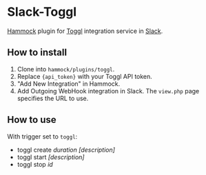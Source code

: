 # Slack-Toggl

[Hammock](http://github.com/tinyspeck/hammock) plugin for [Toggl](http://toggl.com) integration service in [Slack](http://slack.com).

## How to install

1. Clone into `hammock/plugins/toggl`.
2. Replace `{api_token}` with your Toggl API token.
3. "Add New Integration" in Hammock.
4. Add Outgoing WebHook integration in Slack. The `view.php` page specifies the URL to use.

## How to use

With trigger set to `toggl`:

- toggl create _duration_ _[description]_
- toggl start _[description]_
- toggl stop _id_
